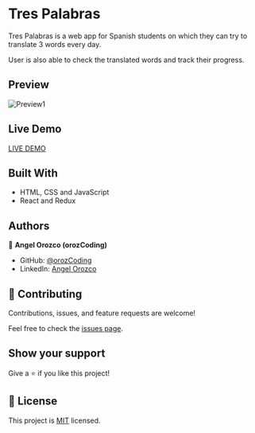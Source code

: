 # Tres Palabras

Tres Palabras is a web app for Spanish students on which they can try to translate 3 words every day.

User is also able to check the translated words and track their progress.

## Preview

![Preview1](./public/trespalabras.gif)

## Live Demo

[LIVE DEMO](https://trespalabras.netlify.app/)

## Built With

- HTML, CSS and JavaScript
- React and Redux

## Authors

👤 **Angel Orozco (orozCoding)**

- GitHub: [@orozCoding](https://github.com/orozCoding)
- LinkedIn: [Angel Orozco](https://www.linkedin.com/in/angel-orozco-652230228/)

## 🤝 Contributing

Contributions, issues, and feature requests are welcome!

Feel free to check the [issues page](../../issues/).

## Show your support

Give a ⭐️ if you like this project!

## 📝 License

This project is [MIT](./MIT.md) licensed.
